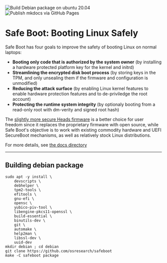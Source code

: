 ![Build Debian package on ubuntu 20.04](https://github.com/osresearch/safeboot/workflows/Build%20Debian%20package%20on%20ubuntu%2020.04/badge.svg)![Publish mkdocs via GitHub Pages](https://github.com/osresearch/safeboot/workflows/Publish%20mkdocs%20via%20GitHub%20Pages/badge.svg)

# Safe Boot: Booting Linux Safely

Safe Boot has four goals to improve the safety of booting Linux
on normal laptops:

* **Booting only code that is authorized by the system owner** (by installing a hardware protected platform key for the kernel and initrd)
* **Streamlining the encrypted disk boot process** (by storing keys in the TPM, and only unsealing them if the firmware and configuration is unmodified)
* **Reducing the attack surface** (by enabling Linux kernel features to enable hardware protection features and to de-priviledge the root account)
* **Protecting the runtime system integrity** (by optionaly booting from a read-only root with dm-verity and signed root hash)

The [slightly more secure Heads firmware](http://osresearch.net)
is a better choice for user freedom since it replaces the proprietary firmware
with open source, while Safe Boot's objective is to work with existing
commodity hardware and UEFI SecureBoot mechanisms, as well as relatively
stock Linux distributions.

For more details, see [the docs directory](docs/index.md)

-----

## Building debian package

```
sudo apt -y install \
	devscripts \
	debhelper \
	tpm2-tools \
	efitools \
	gnu-efi \
	opensc \
	yubico-piv-tool \
	libengine-pkcs11-openssl \
	build-essential \
	binutils-dev \
	git \
	automake \
	help2man \
	libssl-dev \
	uuid-dev
mkdir debian ; cd debian
git clone https://github.com/osresearch/safeboot
make -C safeboot package
```
